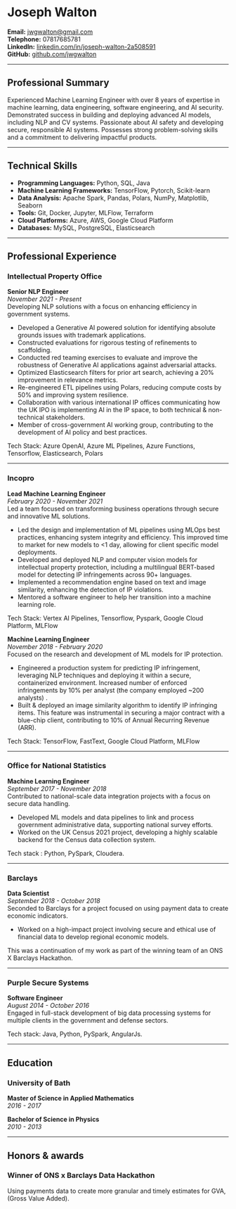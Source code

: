 # Joseph Walton

**Email:** jwgwalton@gmail.com  
**Telephone:** 07817685781  
**LinkedIn:** [linkedin.com/in/joseph-walton-2a508591](https://www.linkedin.com/in/joseph-walton-2a508591/)  
**GitHub:** [github.com/jwgwalton](https://github.com/jwgwalton)  

---

## Professional Summary

Experienced Machine Learning Engineer with over 8 years of expertise in machine learning, data engineering, software engineering, and AI security. 
Demonstrated success in building and deploying advanced AI models, including NLP and CV systems. 
Passionate about AI safety and developing secure, responsible AI systems. 
Possesses strong problem-solving skills and a commitment to delivering impactful products.

---

## Technical Skills

- **Programming Languages:** Python, SQL, Java 
- **Machine Learning Frameworks:** TensorFlow, Pytorch, Scikit-learn
- **Data Analysis:** Apache Spark, Pandas, Polars, NumPy, Matplotlib, Seaborn
- **Tools:** Git, Docker, Jupyter, MLFlow, Terraform
- **Cloud Platforms:** Azure, AWS, Google Cloud Platform
- **Databases:** MySQL, PostgreSQL, Elasticsearch

---

## Professional Experience
### Intellectual Property Office
**Senior NLP Engineer**  
*November 2021 - Present*  
Developing NLP solutions with a focus on enhancing efficiency in government systems.

- Developed a Generative AI powered solution for identifying absolute grounds issues with trademark applications.
- Constructed evaluations for rigorous testing of refinements to scaffolding.
- Conducted red teaming exercises to evaluate and improve the robustness of Generative AI applications against adversarial attacks.
- Optimized Elasticsearch filters for prior art search, achieving a 20% improvement in relevance metrics.
- Re-engineered ETL pipelines using Polars, reducing compute costs by 50% and improving system resilience.
- Collaboration with various international IP offices communicating how the UK IPO is implementing AI in the IP space, to both technical & non-technical stakeholders.
- Member of cross-government AI working group, contributing to the development of AI policy and best practices.

Tech Stack: Azure OpenAI, Azure ML Pipelines, Azure Functions, Tensorflow, Elasticsearch, Polars

---

### Incopro
**Lead Machine Learning Engineer**  
*February 2020 - November 2021*  
Led a team focused on transforming business operations through secure and innovative ML solutions.

- Led the design and implementation of ML pipelines using MLOps best practices, enhancing system integrity and efficiency. This improved time to market for new models to <1 day, allowing for client specific model deployments.
- Developed and deployed NLP and computer vision models for intellectual property protection, including a multilingual BERT-based model for detecting IP infringements across 90+ languages.
- Implemented a recommendation engine based on text and image similarity, enhancing the detection of IP violations.
- Mentored a software engineer to help her transition into a machine learning role.

Tech Stack: Vertex AI Pipelines, Tensorflow, Pyspark, Google Cloud Platform, MLFlow

**Machine Learning Engineer**  
*November 2018 - February 2020*  
Focused on the research and development of ML models for IP protection.

- Engineered a production system for predicting IP infringement, leveraging NLP techniques and deploying it within a secure, containerized environment. Increased number of enforced infringements by 10% per analyst (the company employed ~200 analysts) .
- Built & deployed an image similarity algorithm to identify IP infringing items. This feature was instrumental in securing a major contract with a blue-chip client, contributing to 10% of Annual Recurring Revenue (ARR).

Tech Stack: TensorFlow, FastText, Google Cloud Platform, MLFlow

---

### Office for National Statistics
**Machine Learning Engineer**  
*September 2017 - November 2018*  
Contributed to national-scale data integration projects with a focus on secure data handling.

- Developed ML models and data pipelines to link and process government administrative data, supporting national survey efforts.
- Worked on the UK Census 2021 project, developing a highly scalable backend for the Census data collection system.

Tech stack : Python, PySpark, Cloudera.

---

### Barclays
**Data Scientist**  
*September 2018 - October 2018*  
Seconded to Barclays for a project focused on using payment data to create economic indicators.

- Worked on a high-impact project involving secure and ethical use of financial data to develop regional economic models.

This was a continuation of my work as part of the winning team of an ONS X Barclays Hackathon.

---

### Purple Secure Systems
**Software Engineer**  
*August 2014 - October 2016*  
Engaged in full-stack development of big data processing systems for multiple clients in the government and defense sectors.

Tech stack: Java, Python, PySpark, AngularJs.

---

## Education

### University of Bath

**Master of Science in Applied Mathematics**  
*2016 - 2017*

**Bachelor of Science in Physics**  
*2010 - 2013*

---

## Honors & awards

### Winner of ONS x Barclays Data Hackathon
Using payments data to create more granular and timely estimates for GVA, (Gross Value Added).